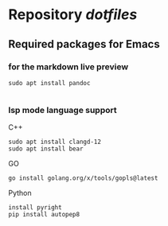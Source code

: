 # Repository *dotfiles*


## Required packages for Emacs

### for the markdown live preview

``` shell
sudo apt install pandoc


```

### lsp mode language support

C++

``` shell
sudo apt install clangd-12
sudo apt install bear
```

GO

``` shel
go install golang.org/x/tools/gopls@latest
```

Python

``` shell
install pyright
pip install autopep8
```




